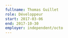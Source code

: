 ```yaml
---
fullname: Thomas Guillet
role: Développeur
start: 2017-03-06
end: 2017-10-30
employer: independent/octo
---
```

